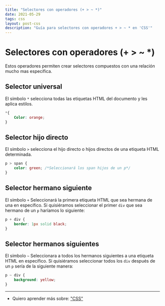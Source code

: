 ```yaml
---
title: "Selectores con operadores (+ > ~ *)"
date: 2021-05-29
tags: css
layout: post-css
description: "Guía para selectores con operadores + > ~ * en 'CSS'"
---
```


# Selectores con operadores (+ > ~ *)

Estos operadores permiten crear selectores compuestos con una relación mucho mas específica.

## Selector universal

El símbolo `*` selecciona todas las etiquetas HTML del documento y les aplica estilos.

````css
*{
	Color: orange;
}
````

## Selector hijo directo

El símbolo `>` selecciona el hijo directo o hijos directos de una etiqueta HTML determinada.

````css
p > span {
	color: green; /*Seleccionará los span hijos de un p*/
}
````

## Selector hermano siguiente

El símbolo `+` Seleccionará la primera etiqueta HTML que sea hermana de una en específico. Si quisiéramos seleccionar el primer `div` que sea hermano de un `p` haríamos lo siguiente:

````css
p + div {
	border: 1px solid black;
}
````

## Selector hermanos siguientes

El símbolo `~` Seleccionara a todos los hermanos siguientes a una etiqueta HTML en específico. Si quisiéramos seleccionar todos los `div` después de un `p` sería de la siguiente manera:

````css
p ~ div {
	background: yellow;
}
````

***

- Quiero aprender más sobre: ["CSS"](../00/css)
